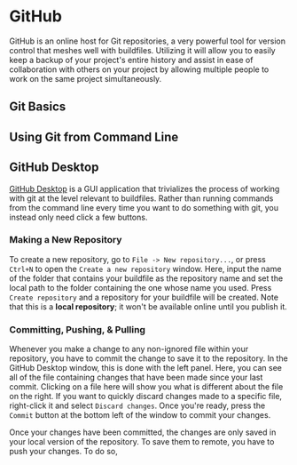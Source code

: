 # GitHub

GitHub is an online host for Git repositories, a very powerful tool for version control that meshes well with buildfiles. Utilizing it will allow you to easily keep a backup of your project's entire history and assist in ease of collaboration with others on your project by allowing multiple people to work on the same project simultaneously.

## Git Basics


## Using Git from Command Line


## GitHub Desktop

[GitHub Desktop](https://desktop.github.com) is a GUI application that trivializes the process of working with git at the level relevant to buildfiles. Rather than running commands from the command line every time you want to do something with git, you instead only need click a few buttons.

### Making a New Repository

To create a new repository, go to `File -> New repository...`, or press `Ctrl+N` to open the `Create a new repository` window. Here, input the name of the folder that contains your buildfile as the repository name and set the local path to the folder containing the one whose name you used. Press `Create repository` and a repository for your buildfile will be created. Note that this is a **local repository**; it won't be available online until you publish it.

### Committing, Pushing, & Pulling

Whenever you make a change to any non-ignored file within your repository, you have to commit the change to save it to the repository. In the GitHub Desktop window, this is done with the left panel. Here, you can see all of the file containing changes that have been made since your last commit. Clicking on a file here will show you what is different about the file on the right. If you want to quickly discard changes made to a specific file, right-click it and select `Discard changes`. Once you're ready, press the `Commit` button at the bottom left of the window to commit your changes.

Once your changes have been committed, the changes are only saved in your local version of the repository. To save them to remote, you have to push your changes. To do so, 
